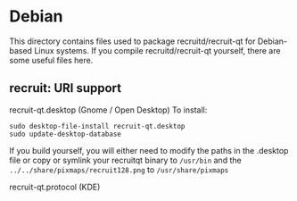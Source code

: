 
Debian
====================
This directory contains files used to package recruitd/recruit-qt
for Debian-based Linux systems. If you compile recruitd/recruit-qt yourself, there are some useful files here.

## recruit: URI support ##


recruit-qt.desktop  (Gnome / Open Desktop)
To install:

	sudo desktop-file-install recruit-qt.desktop
	sudo update-desktop-database

If you build yourself, you will either need to modify the paths in
the .desktop file or copy or symlink your recruitqt binary to `/usr/bin`
and the `../../share/pixmaps/recruit128.png` to `/usr/share/pixmaps`

recruit-qt.protocol (KDE)


